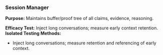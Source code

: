 ### Session Manager

**Purpose:** Maintains buffer/proof tree of all claims, evidence, reasoning.

**Efficacy Test:** Inject long conversations; measure early context retention.
**Isolated Testing Methods:**
- Inject long conversations; measure retention and referencing of early context.